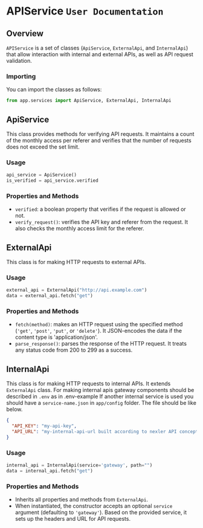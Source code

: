 # APIService `User Documentation`

## Overview

`APIService` is a set of classes (`ApiService`, `ExternalApi`, and `InternalApi`) that allow interaction with internal and external APIs, as well as API request validation. 

### Importing

You can import the classes as follows:

```python
from app.services import ApiService, ExternalApi, InternalApi
```

## ApiService

This class provides methods for verifying API requests. It maintains a count of the monthly access per referer and verifies that the number of requests does not exceed the set limit.

### Usage

```python
api_service = ApiService()
is_verified = api_service.verified
```

### Properties and Methods

- `verified`: a boolean property that verifies if the request is allowed or not.
- `verify_request()`: verifies the API key and referer from the request. It also checks the monthly access limit for the referer.

## ExternalApi

This class is for making HTTP requests to external APIs. 

### Usage

```python
external_api = ExternalApi("http://api.example.com")
data = external_api.fetch("get")
```

### Properties and Methods

- `fetch(method)`: makes an HTTP request using the specified method (`'get'`, `'post'`, `'put'`, or `'delete'`). It JSON-encodes the data if the content type is 'application/json'.
- `parse_response()`: parses the response of the HTTP request. It treats any status code from 200 to 299 as a success.

## InternalApi

This class is for making HTTP requests to internal APIs. It extends `ExternalApi` class. For making internal apis gateway components should be described in `.env` as in .env-example
If another internal service is used you should have a `service-name.json` in `app/config` folder. The file should be like below.

```json
{
  "API_KEY": "my-api-key",
  "API_URL": "my-internal-api-url built according to nexler API concept"
}
```

### Usage

```python
internal_api = InternalApi(service='gateway', path="")
data = internal_api.fetch("get")
```

### Properties and Methods

- Inherits all properties and methods from `ExternalApi`.
- When instantiated, the constructor accepts an optional `service` argument (defaulting to `'gateway'`). Based on the provided service, it sets up the headers and URL for API requests.
